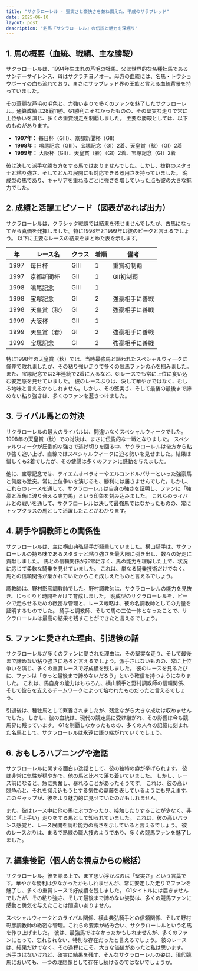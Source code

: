 ```yaml
---
title: "サクラローレル - 堅実さと豪快さを兼ね備えた、平成のサラブレッド"
date: 2025-06-10
layout: post
description: "名馬『サクラローレル』の伝説と魅力を深堀り"
---
```


## 1. 馬の概要（血統、戦績、主な勝鞍）

サクラローレルは、1994年生まれの芦毛の牡馬。父は世界的な名種牡馬であるサンデーサイレンス、母はサクラチヨノオー。母方の血統には、名馬・トウショウボーイの血も流れており、まさにサラブレッド界の王族と言える血統背景を持っていました。  

その華麗な芦毛の毛色と、力強い走りで多くのファンを魅了したサクラローレル。通算成績は28戦11勝。G1勝利こそなかったものの、その堅実な走りで常に上位争いを演じ、多くの重賞競走を制覇しました。  主要な勝鞍としては、以下のものがあります。

* **1997年：**  毎日杯（GIII）、京都新聞杯（GII）
* **1998年：**  鳴尾記念（GIII）、宝塚記念（GI）2着、天皇賞（秋）（GI）2着
* **1999年：**  大阪杯（GII）、天皇賞（春）（GI）2着、宝塚記念（GI）2着


彼は決して派手な勝ち方をする馬ではありませんでした。しかし、抜群のスタミナと粘り強さ、そしてどんな展開にも対応できる器用さを持っていました。  晩成型の馬であり、キャリアを重ねるごとに強さを増していった点も彼の大きな魅力でした。


## 2. 成績と活躍エピソード（図表があれば出力）

サクラローレルは、クラシック戦線では結果を残せませんでしたが、古馬になってから真価を発揮しました。特に1998年と1999年は彼のピークと言えるでしょう。  以下に主要なレースの結果をまとめた表を示します。

| 年 | レース名          | クラス | 着順 | 備考                                   |
|---|-----------------|-------|------|----------------------------------------|
| 1997 | 毎日杯            | GIII  | 1    | 重賞初制覇                             |
| 1997 | 京都新聞杯        | GII   | 1    | GII初制覇                             |
| 1998 | 鳴尾記念          | GIII  | 1    |                                        |
| 1998 | 宝塚記念          | GI    | 2    | 強豪相手に善戦                         |
| 1998 | 天皇賞（秋）      | GI    | 2    | 強豪相手に善戦                         |
| 1999 | 大阪杯            | GII   | 1    |                                        |
| 1999 | 天皇賞（春）      | GI    | 2    | 強豪相手に善戦                         |
| 1999 | 宝塚記念          | GI    | 2    | 強豪相手に善戦                         |


特に1998年の天皇賞（秋）では、当時最強馬と謳われたスペシャルウィークに僅差で敗れましたが、その粘り強い走りで多くの競馬ファンの心を掴みました。  また、宝塚記念では2年連続で2着に入るなど、GIレースでも常に上位に食い込む安定感を見せていました。  彼のレースぶりは、決して華やかではなく、むしろ地味と言えるかもしれません。しかし、その堅実さ、そして最後の最後まで諦めない粘り強さは、多くのファンを惹きつけました。


## 3. ライバル馬との対決

サクラローレルの最大のライバルは、間違いなくスペシャルウィークでした。  1998年の天皇賞（秋）での対決は、まさに伝説的な一戦となりました。  スペシャルウィークが圧倒的な強さで逃げ切りを図る中、サクラローレルは後方から粘り強く追い上げ、直線ではスペシャルウィークに迫る勢いを見せました。結果は惜しくも2着でしたが、その健闘は多くのファンに感動を与えました。

他に、宝塚記念では、テイエムオペラオーやエルコンドルパサーといった強豪馬と何度も激突。常に上位争いを演じるも、勝利には届きませんでした。しかし、これらのレースを通して、サクラローレルは自身の強さを証明し、ファンに「強豪と互角に渡り合える実力馬」という印象を刻み込みました。  これらのライバルとの戦いを通して、サクラローレルは決して最強馬ではなかったものの、常にトップクラスの馬として活躍したことがわかります。


## 4. 騎手や調教師との関係性

サクラローレルは、主に横山典弘騎手が騎乗していました。横山騎手は、サクラローレルの持ち味であるスタミナと粘り強さを最大限に引き出し、数々の好走に貢献しました。  馬との信頼関係が非常に深く、馬の能力を理解した上で、状況に応じて柔軟な騎乗を見せていました。  これは、単なる騎乗技術だけでなく、馬との信頼関係が築かれていたからこそ成しえたものと言えるでしょう。


調教師は、野村彰彦調教師でした。野村調教師は、サクラローレルの能力を見抜き、じっくりと時間をかけて育成しました。  晩成型のサクラローレルを、ピークで走らせるための緻密な管理と、レース戦略は、彼の名調教師としての力量を証明するものでした。  騎手と調教師、そして馬の三位一体となったことで、サクラローレルは最高の結果を残すことができたと言えるでしょう。


## 5. ファンに愛された理由、引退後の話

サクラローレルが多くのファンに愛された理由は、その堅実な走り、そして最後まで諦めない粘り強さにあると言えるでしょう。派手さはないものの、常に上位争いを演じ、多くの重賞レースで好成績を残しました。  彼のレースを見るたびに、ファンは「きっと最後まで諦めないだろう」という確信を持つようになりました。  これは、馬自身の能力はもちろん、横山騎手と野村調教師の信頼関係、そして彼らを支えるチームワークによって培われたものだったと言えるでしょう。

引退後は、種牡馬として繋養されましたが、残念ながら大きな成功は収めませんでした。  しかし、彼の血統は、現代の競走馬に受け継がれ、その影響は今も競馬界に残っています。  G1を制覇しなかったものの、多くの人々の記憶に刻まれた名馬として、サクラローレルは永遠に語り継がれていくでしょう。


## 6. おもしろハプニングや逸話

サクラローレルに関する面白い逸話として、彼の独特の癖が挙げられます。  彼は非常に気性が穏やかで、他の馬と比べて落ち着いていました。  しかし、レース前になると、急に興奮し、暴れることがあったそうです。  これは、彼の高い競争心と、それを抑え込もうとする気性の葛藤を表しているようにも見えます。  このギャップが、彼をより魅力的に見せていたのかもしれません。

また、彼はレース中に他の馬にぶつかったり、接触したりすることが少なく、非常に「上手い」走りをする馬として知られていました。  これは、彼の高いバランス感覚と、レース展開を読む能力の高さを示していると言えるでしょう。  彼のレースぶりは、まるで熟練の職人技のようであり、多くの競馬ファンを魅了しました。


## 7. 編集後記（個人的な視点からの総括）

サクラローレル。彼を語る上で、まず思い浮かぶのは「堅実さ」という言葉です。華やかな勝利は少なかったかもしれませんが、常に安定した走りでファンを魅了し、多くの重賞レースで好成績を残しました。  G1タイトルには届きませんでしたが、その粘り強さ、そして最後まで諦めない姿勢は、多くの競馬ファンに感動と勇気を与えたことは間違いありません。

スペシャルウィークとのライバル関係、横山典弘騎手との信頼関係、そして野村彰彦調教師の緻密な管理。これらの要素が絡み合い、サクラローレルという名馬を作り上げました。  彼は、最強馬ではなかったかもしれませんが、多くのファンにとって、忘れられない、特別な存在だったと言えるでしょう。  彼のレースは、結果だけでなく、その過程にこそ、大きな価値があったと私は思います。  派手さはないけれど、確実に結果を残す、そんなサクラローレルの姿は、現代競馬においても、一つの理想像として存在し続けるのではないでしょうか。
